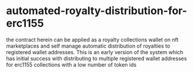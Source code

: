 # automated-royalty-distribution-for-erc1155
the contract herein can be applied as a royalty collections wallet on nft marketplaces and self manage automatic distribution of royalties to registered wallet addresses. This is an early version of the system which has initial success with distributing to multiple registered wallet addresses for erc1155 collections with a low number of token ids
